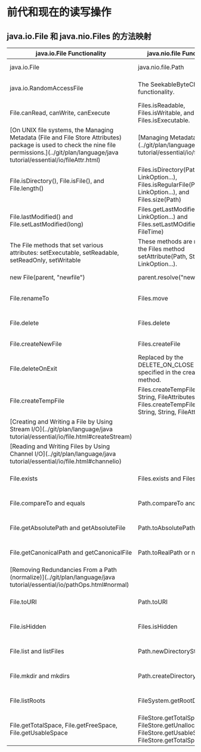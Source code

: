 # 前代和现在的读写操作 
## java.io.File 和 java.nio.Files 的方法映射
| java.io.File  Functionality                                  | java.nio.file  Functionality                                 | Tutorial  Coverage                                           |
| ------------------------------------------------------------ | ------------------------------------------------------------ | ------------------------------------------------------------ |
| java.io.File                                                 | java.nio.file.Path                                           | [The Path Class](../git/plan/language/java tutorial/essential/io/pathClass.html) |
| java.io.RandomAccessFile                                     | The SeekableByteChannel functionality.                       | [Random Access Files](../git/plan/language/java tutorial/essential/io/rafs.html) |
| File.canRead, canWrite, canExecute                           | Files.isReadable, Files.isWritable, and Files.isExecutable.  | [Checking a File or Directory](../git/plan/language/java tutorial/essential/io/check.html) |
| [On UNIX file systems, the Managing   Metadata (File and File Store Attributes) package is used to check the   nine file permissions.](../git/plan/language/java tutorial/essential/io/fileAttr.html) | [Managing Metadata](../git/plan/language/java tutorial/essential/io/fileAttr.html) |                                                              |
| File.isDirectory(), File.isFile(), and File.length()         | Files.isDirectory(Path, LinkOption...), Files.isRegularFile(Path, LinkOption...), and Files.size(Path) | [Managing Metadata](../git/plan/language/java tutorial/essential/io/fileAttr.html) |
| File.lastModified() and File.setLastModified(long)           | Files.getLastModifiedTime(Path, LinkOption...) and Files.setLastMOdifiedTime(Path, FileTime) | [Managing Metadata](../git/plan/language/java tutorial/essential/io/fileAttr.html) |
| The File methods that set various attributes: setExecutable, setReadable, setReadOnly, setWritable | These methods are replaced by the Files method setAttribute(Path,  String, Object, LinkOption...). | [Managing Metadata](../git/plan/language/java tutorial/essential/io/fileAttr.html) |
| new File(parent, "newfile")                                  | parent.resolve("newfile")                                    | [Path Operations](../git/plan/language/java tutorial/essential/io/pathOps.html) |
| File.renameTo                                                | Files.move                                                   | [Moving a File or Directory](../git/plan/language/java tutorial/essential/io/move.html) |
| File.delete                                                  | Files.delete                                                 | [Deleting a File or Directory](../git/plan/language/java tutorial/essential/io/delete.html) |
| File.createNewFile                                           | Files.createFile                                             | [Creating Files](../git/plan/language/java tutorial/essential/io/file.html#createFile) |
| File.deleteOnExit                                            | Replaced by the DELETE_ON_CLOSE option specified in the createFile method. | [Creating Files](../git/plan/language/java tutorial/essential/io/file.html#createFile) |
| File.createTempFile                                          | Files.createTempFile(Path, String,  FileAttributes<?>), Files.createTempFile(Path,  String, String, FileAttributes<?>) | [Creating Files](../git/plan/language/java tutorial/essential/io/file.html#createFile) |
| [Creating and Writing a File by Using Stream I/O](../git/plan/language/java tutorial/essential/io/file.html#createStream) |                                                              |                                                              |
| [Reading and Writing Files by Using Channel I/O](../git/plan/language/java tutorial/essential/io/file.html#channelio) |                                                              |                                                              |
| File.exists                                                  | Files.exists and Files.notExists                             | [Verifying the Existence of a File or Directory](../git/plan/language/java tutorial/essential/io/check.html) |
| File.compareTo and equals                                    | Path.compareTo and equals                                    | [Comparing Two Paths](../git/plan/language/java tutorial/essential/io/pathOps.html#compare) |
| File.getAbsolutePath and getAbsoluteFile                     | Path.toAbsolutePath                                          | [Converting a Path](../git/plan/language/java tutorial/essential/io/pathOps.html#convert) |
| File.getCanonicalPath and getCanonicalFile                   | Path.toRealPath or normalize                                 | [Converting a Path (toRealPath)](../git/plan/language/java tutorial/essential/io/pathOps.html#convert) |
| [Removing Redundancies From a Path (normalize)](../git/plan/language/java tutorial/essential/io/pathOps.html#normal) |                                                              |                                                              |
| File.toURI                                                   | Path.toURI                                                   | [Converting a Path](../git/plan/language/java tutorial/essential/io/pathOps.html#convert) |
| File.isHidden                                                | Files.isHidden                                               | [Retrieving Information About the Path](../git/plan/language/java tutorial/essential/io/pathOps.html#info) |
| File.list and listFiles                                      | Path.newDirectoryStream                                      | [Listing a Directory's Contents](../git/plan/language/java tutorial/essential/io/dirs.html#listdir) |
| File.mkdir and mkdirs                                        | Path.createDirectory                                         | [Creating a Directory](../git/plan/language/java tutorial/essential/io/dirs.html#create) |
| File.listRoots                                               | FileSystem.getRootDirectories                                | [Listing a File System's Root Directories](../git/plan/language/java tutorial/essential/io/dirs.html#listall) |
| File.getTotalSpace, File.getFreeSpace, File.getUsableSpace   | FileStore.getTotalSpace, FileStore.getUnallocatedSpace, FileStore.getUsableSpace, FileStore.getTotalSpace | [File Store Attributes](../git/plan/language/java tutorial/essential/io/fileAttr.html#store) |